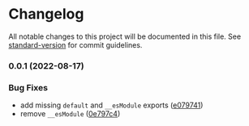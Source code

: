 # Changelog

All notable changes to this project will be documented in this file. See [standard-version](https://github.com/conventional-changelog/standard-version) for commit guidelines.

### 0.0.1 (2022-08-17)


### Bug Fixes

* add missing `default` and `__esModule` exports ([e079741](https://github.com/nuxt-contrib/vue-devtools-stub/commit/e07974195ff2b8f2a198b2878f47225241940efe))
* remove `__esModule` ([0e797c4](https://github.com/nuxt-contrib/vue-devtools-stub/commit/0e797c4c7921beecfb7c5e9305fd1c8c573ca6ea))
